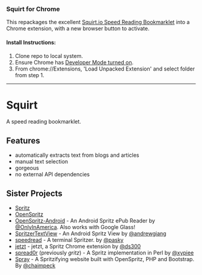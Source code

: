 ### Squirt for Chrome

This repackages the excellent [Squirt.io Speed Reading Bookmarklet](http://squirt.io) into a Chrome extension, with a new browser button to activate.

#### Install Instructions:
1. Clone repo to local system.
2. Ensure Chrome has [Developer Mode turned on](https://developer.chrome.com/extensions/faq#faq-dev-01).
3. From chrome://Extensions, 'Load Unpacked Extension' and select folder from step 1.

-------


# Squirt

A speed reading bookmarklet.

## Features

- automatically extracts text from blogs and articles
- manual text selection
- gorgeous
- no external API dependencies


## Sister Projects

* [Spritz](http://www.spritzinc.com/)
* [OpenSpritz](https://github.com/Miserlou/OpenSpritz)
* [OpenSpritz-Android](https://github.com/OnlyInAmerica/OpenSpritz-Android) - An Android Spritz ePub Reader by [@OnlyInAmerica](https://github.com/OnlyInAmerica). Also works with Google Glass!
* [SpritzerTextView](https://github.com/andrewgiang/SpritzerTextView) - An Android Spritz View by [@andrewgiang](https://github.com/andrewgiang)
* [speedread](https://github.com/pasky/speedread) - A terminal Spritzer. by [@pasky](https://github.com/pasky)
* [jetzt](https://github.com/ds300/jetzt) - jetzt, a Spritz Chrome extension by [@ds300](https://github.com/ds300)
* [spread0r](https://github.com/xypiie/spread0r) (previously _gritz_) - A Spritz implementation in Perl by [@xypiee](https://github.com/xypiie/)
* [Spray](https://github.com/chaimpeck/spray) - A Spritzifying website built with OpenSpritz, PHP and Bootstrap. By [@chaimpeck](https://github.com/chaimpeck/)
